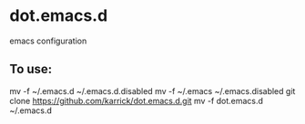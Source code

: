 dot.emacs.d
===========

emacs configuration

## To use:

   mv -f ~/.emacs.d ~/.emacs.d.disabled
   mv -f ~/.emacs ~/.emacs.disabled
   git clone https://github.com/karrick/dot.emacs.d.git
   mv -f dot.emacs.d ~/.emacs.d
